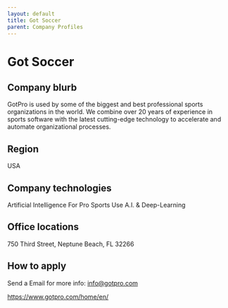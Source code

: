 ```yaml
---
layout: default
title: Got Soccer
parent: Company Profiles
---
```


# Got Soccer
## Company blurb
GotPro is used by some of the biggest and best professional sports organizations in the world. We combine over 20 years of experience in sports software with the latest cutting-edge technology to accelerate and automate organizational processes.

## Region
USA

## Company technologies
Artificial Intelligence For Pro Sports
Use A.I. & Deep-Learning

## Office locations
750 Third Street, Neptune Beach, FL 32266

## How to apply
Send a Email for more info:
info@gotpro.com

https://www.gotpro.com/home/en/
